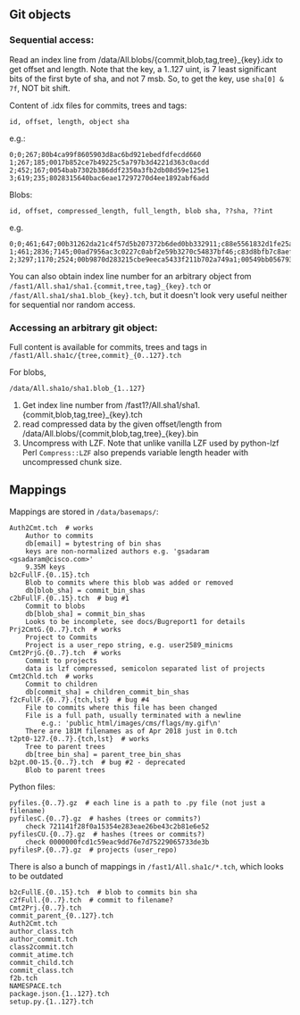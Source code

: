 

## Git objects

### Sequential access:

Read an index line from /data/All.blobs/{commit,blob,tag,tree}_{key}.idx
to get offset and length.
Note that the key, a 1..127 uint, is 7 least significant bits of the
first byte of sha, and not 7 msb.
So, to get the key, use `sha[0] & 7f`, NOT bit shift.

Content of .idx files for commits, trees and tags:

    id, offset, length, object sha

e.g.:

    0;0;267;80b4ca99f8605903d8ac6bd921ebedfdfecdd660
    1;267;185;0017b852ce7b49225c5a797b3d4221d363c0acdd
    2;452;167;0054bab7302b386ddf2350a3fb2db08d59e125e1
    3;619;235;8028315640bac6eae17297270d4ee1892abf6add


Blobs:

    id, offset, compressed_length, full_length, blob sha, ??sha, ??int

e.g.

    0;0;461;647;00b31262da21c4f57d5b207372b6ded0bb332911;c88e5561832d1fe25a5e19cf15dc7de2fd81aae5;365420358
    1;461;2836;7145;00ad7956ac3c0227c0abf2e59b3270c54837bf46;c83d8bfb7c8aef24c8c2efd0abf4d90c7e0cc421;366044154
    2;3297;1170;2524;00b9870d283215cbe9eeca5433f211b702a749a1;00549bb056793128f1f35b1ada0a375466a69905;366711281

You can also obtain index line number for an arbitrary object from
`/fast1/All.sha1/sha1.{commit,tree,tag}_{key}.tch` or
`/fast/All.sha1/sha1.blob_{key}.tch`, but it doesn't look very useful
neither for sequential nor random access.


### Accessing an arbitrary git object:

Full content is available for commits, trees and tags in
`/fast1/All.sha1c/{tree,commit}_{0..127}.tch`

For blobs,

    /data/All.sha1o/sha1.blob_{1..127}

1. Get index line number from
    /fast1?/All.sha1/sha1.{commit,blob,tag,tree}_{key}.tch
3. read compressed data by the given offset/length from /data/All.blobs/{commit,blob,tag,tree}_{key}.bin
4. Uncompress with LZF. Note that unlike vanilla LZF used by python-lzf
    Perl `Compress::LZF` also prepends variable length header with uncompressed
    chunk size.


## Mappings

Mappings are stored in `/data/basemaps/`:

    Auth2Cmt.tch  # works
        Author to commits
        db[email] = bytestring of bin shas
        keys are non-normalized authors e.g. 'gsadaram <gsadaram@cisco.com>'
        9.35M keys
    b2cFullF.{0..15}.tch
        Blob to commits where this blob was added or removed
        db[blob_sha] = commit_bin_shas
    c2bFullF.{0..15}.tch  # bug #1
        Commit to blobs
        db[blob_sha] = commit_bin_shas
        Looks to be incomplete, see docs/Bugreport1 for details
    Prj2CmtG.{0..7}.tch  # works
        Project to Commits
        Project is a user_repo string, e.g. user2589_minicms
    Cmt2PrjG.{0..7}.tch  # works
        Commit to projects
        data is lzf compressed, semicolon separated list of projects
    Cmt2Chld.tch  # works
        Commit to children
        db[commit_sha] = children_commit_bin_shas
    f2cFullF.{0..7}.{tch,lst}  # bug #4
        File to commits where this file has been changed
        File is a full path, usually terminated with a newline
            e.g.: 'public_html/images/cms/flags/my.gif\n'
        There are 181M filenames as of Apr 2018 just in 0.tch
    t2pt0-127.{0..7}.{tch,lst}  # works
        Tree to parent trees
        db[tree_bin_sha] = parent_tree_bin_shas
    b2pt.00-15.{0..7}.tch  # bug #2 - deprecated
        Blob to parent trees

Python files:

    pyfiles.{0..7}.gz  # each line is a path to .py file (not just a filename)
    pyfilesC.{0..7}.gz  # hashes (trees or commits?)
        check 721141f28f0a15354e283eae26be43c2b81e6e52
    pyfilesCU.{0..7}.gz  # hashes (trees or commits?)
        check 0000000fcd1c59eac9dd76e7d75229065733de3b
    pyfilesP.{0..7}.gz  # projects (user_repo)


There is also a bunch of mappings in `/fast1/All.sha1c/*.tch`,
which looks to be outdated

    b2cFullE.{0..15}.tch  # blob to commits bin sha
    c2fFull.{0..7}.tch  # commit to filename?
    Cmt2Prj.{0..7}.tch
    commit_parent_{0..127}.tch
    Auth2Cmt.tch
    author_class.tch
    author_commit.tch
    class2commit.tch
    commit_atime.tch
    commit_child.tch
    commit_class.tch
    f2b.tch
    NAMESPACE.tch
    package.json.{1..127}.tch
    setup.py.{1..127}.tch


